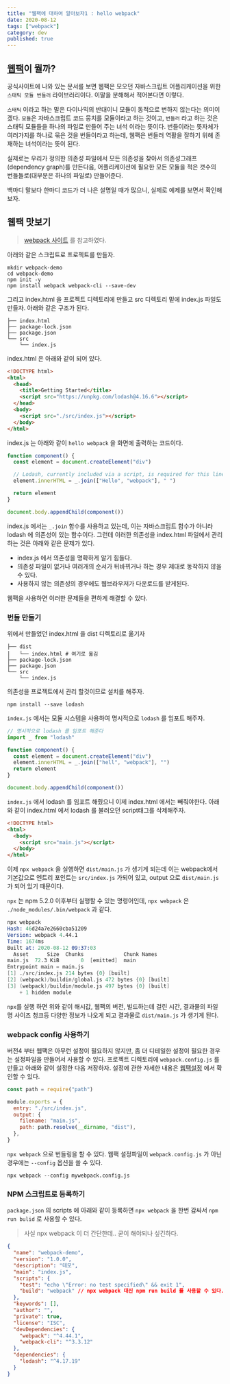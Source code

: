 ```yaml
---
title: "웹팩에 대하여 알아보자1 : hello webpack"
date: 2020-08-12
tags: ["webpack"]
category: dev
published: true
---
```


## [웹팩](https://webpack.js.org/)이 뭘까?

공식사이트에 나와 있는 문서를 보면 웹팩은 모오던 자바스크립트 어플리케이션을 위한 `스태틱 모듈 번들러` 라이브러리이다. 이말을 분해해서 적어본다면 이렇다.

`스태틱` 이라고 하는 말은 다이나믹의 반대이니 모듈이 동적으로 변하지 않는다는 의미이겠다.
`모듈`은 자바스크립트 코드 뭉치를 모듈이라고 하는 것이고, `번들러` 라고 하는 것은 스태틱 모듈들을 하나의 파일로 만들어 주는 녀석 이라는 뜻이다. 번들이라는 뜻자체가 여러가지를 하나로 묶은 것을 번들이라고 하는데, 웹팩은 번들러 역활을 잘하기 위해 존재하는 녀석이라는 뜻이 된다.

실제로는 우리가 정의한 의존성 파일에서 모든 의존성을 찾아서 의존성그래프(dependency graph)를 만든다음, 어플리케이션에 필요한 모든 모듈을 적은 갯수의 번들들로(대부분은 하나의 파일로) 만들어준다.

백마디 말보다 한마디 코드가 더 나은 설명일 때가 많으니, 실제로 예제를 보면서 확인해보자.

## 웹팩 맛보기

> [webpack 사이트](https://webpack.js.org/guides/getting-started/) 를 참고하였다.

아래와 같은 스크립트로 프로젝트를 만들자.

```shell
mkdir webpack-demo
cd webpack-demo
npm init -y
npm install webpack webpack-cli --save-dev
```

그리고 index.html 을 프로젝트 디렉토리에 만들고 src 디렉토리 밑에 index.js 파일도 만들자.
아래와 같은 구조가 된다.

```
├── index.html
├── package-lock.json
├── package.json
└── src
    └── index.js
```

index.html 은 아래와 같이 되어 있다.

```html
<!DOCTYPE html>
<html>
  <head>
    <title>Getting Started</title>
    <script src="https://unpkg.com/lodash@4.16.6"></script>
  </head>
  <body>
    <script src="./src/index.js"></script>
  </body>
</html>
```

index.js 는 아래와 같이 `hello webpack` 을 화면에 출력하는 코드이다.

```javascript
function component() {
  const element = document.createElement("div")

  // Lodash, currently included via a script, is required for this line to work
  element.innerHTML = _.join(["Hello", "webpack"], " ")

  return element
}

document.body.appendChild(component())
```

index.js 에서는 `_.join` 함수를 사용하고 있는데, 이는 자바스크립트 함수가 아니라 lodash 에 의존성이 있는 함수이다.
그런데 이러한 의존성을 index.html 파일에서 관리하는 것은 아래와 같은 문제가 있다.

- index.js 에서 의존성을 명확하게 알기 힘들다.
- 의존성 파일이 없거나 여러개의 순서가 뒤바뀌거나 하는 경우 제대로 동작하지 않을 수 있다.
- 사용하지 않는 의존성의 경우에도 웹브라우저가 다운로드를 받게된다.

웹팩을 사용하면 이러한 문제들을 편하게 해결할 수 있다.

### 번들 만들기

위에서 만들었던 index.html 을 dist 디렉토리로 옮기자

```
├── dist
│   └── index.html # 여기로 옮김
├── package-lock.json
├── package.json
└── src
    └── index.js
```

의존성을 프로젝트에서 관리 할것이므로 설치를 해주자.

```shell
npm install --save lodash
```

`index.js` 에서는 모듈 시스템을 사용하여 명시적으로 `lodash` 를 임포트 해주자.

```js
// 명시적으로 lodash 를 임포트 해준다
import _ from "lodash"

function component() {
  const element = document.createElement("div")
  element.innerHTML = _.join(["hell", "webpack"], "")
  return element
}

document.body.appendChild(component())
```

`index.js` 에서 lodash 를 임포트 해줬으니 이제 index.html 에서는 빼줘야한다.
아래와 같이 index.html 에서 lodash 를 불러오던 script태그를 삭제해주자.

```html
<!DOCTYPE html>
<html>
  <body>
    <script src="main.js"></script>
  </body>
</html>
```

이제 `npx webpack` 을 실행하면 `dist/main.js` 가 생기게 되는데 이는
webpack에서 기본값으로 엔트리 포인트는 `src/index.js` 가되어 있고,
output 으로 `dist/main.js` 가 되어 있기 때문이다.

`npx` 는 npm 5.2.0 이후부터 실행할 수 있는 명령어인데, `npx webpack` 은 `./node_modules/.bin/webpack` 과 같다.

```s
npx webpack
Hash: 46d24a7e2660cba51209
Version: webpack 4.44.1
Time: 1674ms
Built at: 2020-08-12 09:37:03
  Asset      Size  Chunks             Chunk Names
main.js  72.3 KiB       0  [emitted]  main
Entrypoint main = main.js
[1] ./src/index.js 214 bytes {0} [built]
[2] (webpack)/buildin/global.js 472 bytes {0} [built]
[3] (webpack)/buildin/module.js 497 bytes {0} [built]
    + 1 hidden module
```

`npx`를 실행 하면 위와 같이 해시값, 웹팩의 버전, 빌드하는데 걸린 시간, 결과물의 파일명 사이즈 청크등 다양한 정보가 나오게 되고 결과물로 `dist/main.js` 가 생기게 된다.

### webpack config 사용하기

버전4 부터 웹팩은 아무런 설정이 필요하지 않지만, 좀 더 디테일한 설정이 필요한 경우는 설정파일을 만들어서 사용할 수 있다.
프로젝트 디렉토리에 `webpack.config.js` 를 만들고 아래와 같이 설정한 다음 저장하자. 설정에 관한 자세한 내용은 [웹팩설정](https://webpack.js.org/configuration/) 에서 확인할 수 있다.

```js
const path = require("path")

module.exports = {
  entry: "./src/index.js",
  output: {
    filename: "main.js",
    path: path.resolve(__dirname, "dist"),
  },
}
```

`npx webpack` 으로 번들링을 할 수 있다.
웹팩 설정파일이 `webpack.config.js` 가 아닌 경우에는 `--config` 옵션을 쓸 수 있다.

```
npx webpack --config mywebpack.config.js
```

### NPM 스크립트로 등록하기

`package.json` 의 scripts 에 아래와 같이 등록하면 `npx webpack` 을 한번 감싸서 `npm run bulid` 로 사용할 수 있다.

> 사실 npx webpack 이 더 간단한데.. 굳이 해야되나 싶긴하다.

```json
{
  "name": "webpack-demo",
  "version": "1.0.0",
  "description": "데모",
  "main": "index.js",
  "scripts": {
    "test": "echo \"Error: no test specified\" && exit 1",
    "build": "webpack" // npx webpack 대신 npm run build 를 사용할 수 있다.
  },
  "keywords": [],
  "author": "",
  "private": true,
  "license": "ISC",
  "devDependencies": {
    "webpack": "^4.44.1",
    "webpack-cli": "^3.3.12"
  },
  "dependencies": {
    "lodash": "^4.17.19"
  }
}
```
